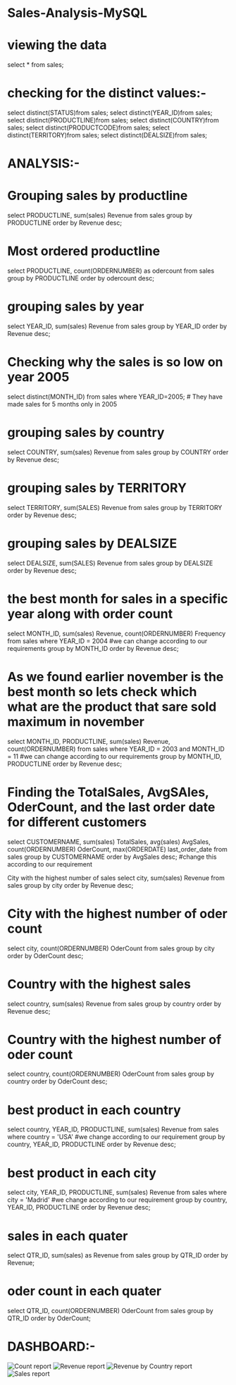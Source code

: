 # Sales-Analysis-MySQL
# viewing the data
select * from sales;

# checking for the distinct values:-
select distinct(STATUS)from sales;
select distinct(YEAR_ID)from sales;
select distinct(PRODUCTLINE)from sales;
select distinct(COUNTRY)from sales;
select distinct(PRODUCTCODE)from sales;
select distinct(TERRITORY)from sales;
select distinct(DEALSIZE)from sales;


# ANALYSIS:-
# Grouping sales by productline
select PRODUCTLINE, sum(sales) Revenue
from sales
group by PRODUCTLINE
order by Revenue desc;


# Most ordered productline
select PRODUCTLINE, count(ORDERNUMBER) as odercount
from sales
group by PRODUCTLINE
order by odercount desc;


# grouping sales by year
select YEAR_ID, sum(sales) Revenue
from sales
group by YEAR_ID
order by Revenue desc;


# Checking why the sales is so low on year 2005
select distinct(MONTH_ID)
from sales
where YEAR_ID=2005; # They have made sales for 5 months only in 2005


# grouping sales by country
select COUNTRY, sum(sales) Revenue
from sales
group by COUNTRY
order by Revenue desc;


# grouping sales by TERRITORY
select TERRITORY, sum(SALES) Revenue
from sales
group by TERRITORY
order by Revenue desc;


# grouping sales by DEALSIZE
select DEALSIZE, sum(SALES) Revenue
from sales
group by DEALSIZE
order by Revenue desc;

# the best month for sales in a specific year along with order count
select MONTH_ID, sum(sales) Revenue, count(ORDERNUMBER) Frequency
from sales
where YEAR_ID = 2004 #we can change according to our requirements
group by MONTH_ID
order by Revenue desc;

# As we found earlier november is the best month so lets check which what are the product that sare sold maximum in november
select MONTH_ID, PRODUCTLINE, sum(sales) Revenue, count(ORDERNUMBER)
from sales
where YEAR_ID = 2003 and MONTH_ID = 11 #we can change according to our requirements
group by MONTH_ID, PRODUCTLINE
order by Revenue desc;


# Finding the TotalSales, AvgSAles, OderCount, and the last order date for different customers
select CUSTOMERNAME,
sum(sales) TotalSales,
avg(sales) AvgSales,
count(ORDERNUMBER) OderCount,
max(ORDERDATE) last_order_date
from sales
group by CUSTOMERNAME
order by AvgSales desc; #change this according to our requirement


City with the highest number of sales
select city, sum(sales) Revenue
from sales
group by city
order by Revenue desc;


# City with the highest number of oder count
select city, count(ORDERNUMBER) OderCount
from sales
group by city
order by OderCount desc;


# Country with the highest sales
select country, sum(sales) Revenue
from sales
group by country
order by Revenue desc;


# Country with the highest number of oder count
select country, count(ORDERNUMBER) OderCount
from sales
group by country
order by OderCount desc;


# best product in each country
select country, YEAR_ID, PRODUCTLINE, sum(sales) Revenue
from sales
where country = 'USA' #we change according to our requirement
group by country, YEAR_ID, PRODUCTLINE
order by Revenue desc;


# best product in each city
select city, YEAR_ID, PRODUCTLINE, sum(sales) Revenue
from sales
where city = 'Madrid' #we change according to our requirement
group by country, YEAR_ID, PRODUCTLINE
order by Revenue desc;


# sales in each quater
select QTR_ID, sum(sales) as Revenue
from sales
group by QTR_ID
order by Revenue;


# oder count in each quater
select QTR_ID, count(ORDERNUMBER) OderCount
from sales
group by QTR_ID
order by OderCount;

# DASHBOARD:-
![Count report](https://github.com/user-attachments/assets/6476ea6f-6bc5-43e7-af7f-86949ba0ed25)
![Revenue report](https://github.com/user-attachments/assets/9e7887c7-3fe2-475a-8965-5a77397d9cd4)
![Revenue by Country report](https://github.com/user-attachments/assets/797392da-7321-4981-b7a8-42b458df09a0)
![Sales report](https://github.com/user-attachments/assets/befb1fd8-10ac-4dff-b6a8-15c18e7af234)



